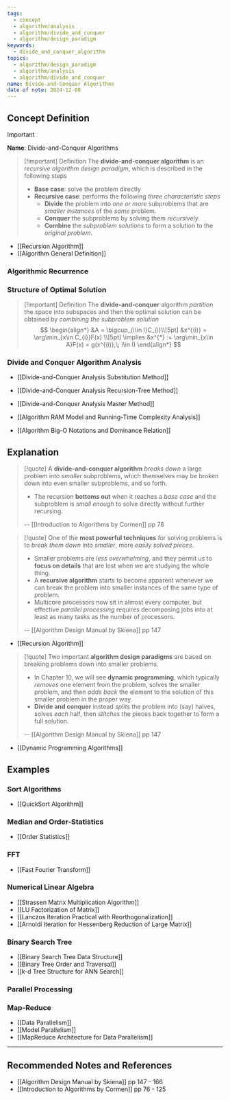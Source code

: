 ```yaml
---
tags:
  - concept
  - algorithm/analysis
  - algorithm/divide_and_conquer
  - algorithm/design_paradigm
keywords:
  - divide_and_conquer_algorithm
topics:
  - algorithm/design_paradigm
  - algorithm/analysis
  - algorithm/divide_and_conquer
name: Divide-and-Conquer Algorithms
date of note: 2024-12-08
---
```


## Concept Definition

>[!important]
>**Name**: Divide-and-Conquer Algorithms

>[!important] Definition
>The **divide-and-conquer algorithm** is an *recursive algorithm design paradigm*, which is described in the following steps
>- **Base case**: solve the problem directly
>- **Recursive case**: performs the following *three characteristic steps*
>	- **Divide** the problem into *one or more* subproblems that are *smaller instances* of the *same* problem.
>	- **Conquer** the subproblems by solving them *recursively*.
>	- **Combine** the *subproblem solutions* to form a solution to the *original problem*.

- [[Recursion Algorithm]]
- [[Algorithm General Definition]]

### Algorithmic Recurrence 



### Structure of Optimal Solution

>[!important] Definition
>The **divide-and-conquer** algorithm *partition* the space into subspaces and then the optimal solution can be obtained by *combining the subproblem solution*
>$$
>\begin{align*}
>&A = \bigcup_{i\in I}C_{i}\\[5pt]
>&x^{(i)} = \arg\min_{x\in C_{i}}F(x) \\[5pt]
>\implies &x^{*} := \arg\min_{x\in A}F(x) = g(x^{(i)},\; i\in I)
\end{align*}
>$$


### Divide and Conquer Algorithm Analysis

- [[Divide-and-Conquer Analysis Substitution Method]]
- [[Divide-and-Conquer Analysis Recursion-Tree Method]]
- [[Divide-and-Conquer Analysis Master Method]]

- [[Algorithm RAM Model and Running-Time Complexity Analysis]]
- [[Algorithm Big-O Notations and Dominance Relation]]



## Explanation

>[!quote]
>A **divide-and-conquer algorithm** *breaks down* a large problem into *smaller* subproblems, which themselves may be broken down into even smaller subproblems, and so forth. 
>- The recursion **bottoms out** when it reaches a *base case* and the subproblem is *small enough* to solve directly without further recursing.
>  
>-- [[Introduction to Algorithms by Cormen]] pp 76  


>[!quote]
>One of the **most powerful techniques** for solving problems is to *break them down* into *smaller*, more *easily solved pieces*. 
>- Smaller problems are *less overwhelming*, and they permit us to **focus on details** that are lost when we are studying the whole thing. 
>- A **recursive algorithm** starts to become apparent whenever we can break the problem into smaller instances of the same type of problem. 
>- Multicore processors now sit in almost every computer, but effective *parallel processing* requires decomposing jobs into at least as many tasks as the number of processors.
>  
>-- [[Algorithm Design Manual by Skiena]] pp 147  

- [[Recursion Algorithm]]

>[!quote]
>Two important **algorithm design paradigms** are based on breaking problems down into smaller problems. 
>- In Chapter 10, we will see **dynamic programming**, which typically *removes* one element from the problem, solves the smaller problem, and then *adds back* the element to the solution of this smaller problem in the proper way. 
>- **Divide and conquer** instead *splits* the problem into (say) halves, solves *each* half, then *stitches* the pieces back together to form a full solution.
>  
>-- [[Algorithm Design Manual by Skiena]]  pp 147

- [[Dynamic Programming Algorithms]]



## Examples

### Sort Algorithms

- [[QuickSort Algorithm]]

### Median and Order-Statistics

- [[Order Statistics]]

### FFT

- [[Fast Fourier Transform]]


### Numerical Linear Algebra

- [[Strassen Matrix Multiplication Algorithm]]
- [[LU Factorization of Matrix]]
- [[Lanczos Iteration Practical with Reorthogonalization]]
- [[Arnoldi Iteration for Hessenberg Reduction of Large Matrix]]


### Binary Search Tree

- [[Binary Search Tree Data Structure]]
- [[Binary Tree Order and Traversal]]
- [[k-d Tree Structure for ANN Search]]

### Parallel Processing



### Map-Reduce

- [[Data Parallelism]]
- [[Model Parallelism]]
- [[MapReduce Architecture for Data Parallelism]]




-----------
##  Recommended Notes and References


- [[Algorithm Design Manual by Skiena]] pp 147 - 166
- [[Introduction to Algorithms by Cormen]] pp 76 - 125